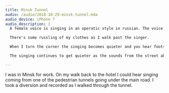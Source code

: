 ```yaml
---
title: Minsk Tunnel
audio: /audio/2018-10-29-minsk-tunnel.m4a
audio_device: iPhone 7
audio_description: |
  A female voice is singing in an operatic style in russian. The voice echos around the tunnel.

  There's some russling of my clothes as I walk past the singer.

  When I turn the corner the singing becomes quieter and you hear footsteps as I climb the steps.

  The singing continues to get quieter as the sounds from the street above get louder.

---
```


I was in Minsk for work. On my walk back to the hotel I could hear singing coming from one of the pedestrian tunnels going under the main road. I took a diversion and recorded as I walked through the tunnel.
